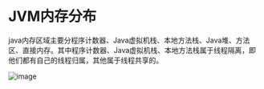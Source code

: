 # JVM内存分布
java内存区域主要分程序计数器、Java虚拟机栈、本地方法栈、Java堆、方法区、直接内存。其中程序计数器、Java虚拟机栈、本地方法栈属于线程隔离，即他们都有自己的线程归属，其他属于线程共享的。

![image](https://user-images.githubusercontent.com/13992911/121171986-c79d9480-c889-11eb-9c08-4380079ac6f3.png)
